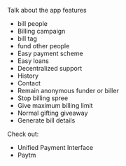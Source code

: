 Talk about the app
features
- bill people
- Billing campaign
- bill tag
- fund other people
- Easy payment scheme
- Easy loans
- Decentralized support
- History
- Contact
- Remain anonymous funder or biller
- Stop billing spree
- Give maximum billing limit
- Normal gifting giveaway
- Generate bill details

Check out:
- Unified Payment Interface
- Paytm
